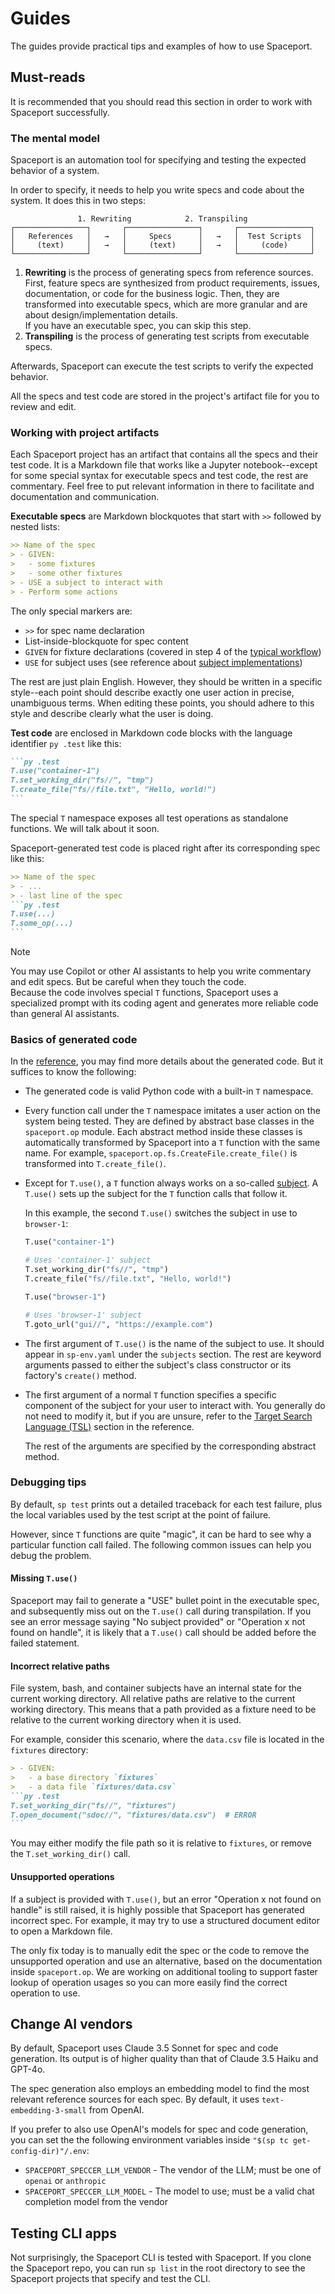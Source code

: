 # Guides

The guides provide practical tips and examples of how to use Spaceport.

## Must-reads

It is recommended that you should read this section in order to work with Spaceport successfully.

### The mental model

Spaceport is an automation tool for specifying and testing the expected behavior of a system.

In order to specify, it needs to help you write specs and code about the system. It does this in two steps:

```
               1. Rewriting            2. Transpiling
┌────────────────┐       ┌────────────────┐       ┌────────────────┐
│   References   │   →   │     Specs      │   →   │  Test Scripts  │
│     (text)     │   →   │     (text)     │   →   │     (code)     │
└────────────────┘       └────────────────┘       └────────────────┘
```

1. **Rewriting** is the process of generating specs from reference sources. First, feature specs are synthesized from product requirements, issues, documentation, or code for the business logic. Then, they are transformed into executable specs, which are more granular and are about design/implementation details.  
   If you have an executable spec, you can skip this step.
2. **Transpiling** is the process of generating test scripts from executable specs.

Afterwards, Spaceport can execute the test scripts to verify the expected behavior.

All the specs and test code are stored in the project's artifact file for you to review and edit.

### Working with project artifacts

Each Spaceport project has an artifact that contains all the specs and their test code. It is a Markdown file that works like a Jupyter notebook--except for some special syntax for executable specs and test code, the rest are commentary. Feel free to put relevant information in there to facilitate and documentation and communication.

**Executable specs** are Markdown blockquotes that start with `>>` followed by nested lists:

```markdown
>> Name of the spec
> - GIVEN:
>   - some fixtures
>   - some other fixtures
> - USE a subject to interact with
> - Perform some actions
```

The only special markers are: 

- `>>` for spec name declaration
- List-inside-blockquote for spec content
- `GIVEN` for fixture declarations (covered in step 4 of the [typical workflow](../README.md#typical-workflow))
- `USE` for subject uses (see reference about [subject implementations](Reference.md#subject-implementations))

The rest are just plain English. However, they should be written in a specific style--each point should describe exactly one user action in precise, unambiguous terms. When editing these points, you should adhere to this style and describe clearly what the user is doing.

**Test code** are enclosed in Markdown code blocks with the language identifier `py .test` like this:

````markdown
```py .test
T.use("container-1")
T.set_working_dir("fs//", "tmp")
T.create_file("fs//file.txt", "Hello, world!")
```
````

The special `T` namespace exposes all test operations as standalone functions. We will talk about it soon.

Spaceport-generated test code is placed right after its corresponding spec like this:

````markdown
>> Name of the spec
> - ...
> - last line of the spec
```py .test
T.use(...)
T.some_op(...)
```
````

> [!NOTE]
> You may use Copilot or other AI assistants to help you write commentary and edit specs. But be careful when they touch the code.  
> Because the code involves special `T` functions, Spaceport uses a specialized prompt with its coding agent and generates more reliable code than general AI assistants.

### Basics of generated code

In the [reference](Reference.md#test-code), you may find more details about the generated code. But it suffices to know the following:

- The generated code is valid Python code with a built-in `T` namespace.
- Every function call under the `T` namespace imitates a user action on the system being tested. They are defined by abstract base classes in the `spaceport.op` module. Each abstract method inside these classes is automatically transformed by Spaceport into a `T` function with the same name. For example, `spaceport.op.fs.CreateFile.create_file()` is transformed into `T.create_file()`.
- Except for `T.use()`, a `T` function always works on a so-called [subject](Reference.md#subject-implementations). A `T.use()` sets up the subject for the `T` function calls that follow it.
  
  In this example, the second `T.use()` switches the subject in use to `browser-1`:
  ```py
  T.use("container-1")

  # Uses 'container-1' subject
  T.set_working_dir("fs//", "tmp")
  T.create_file("fs//file.txt", "Hello, world!")

  T.use("browser-1")

  # Uses 'browser-1' subject
  T.goto_url("gui//", "https://example.com")
  ```

- The first argument of `T.use()` is the name of the subject to use. It should appear in `sp-env.yaml` under the `subjects` section. The rest are keyword arguments passed to either the subject's class constructor or its factory's `create()` method.
- The first argument of a normal `T` function specifies a specific component of the subject for your user to interact with. You generally do not need to modify it, but if you are unsure, refer to the [Target Search Language (TSL)](Reference.md#target-search-language-tsl) section in the reference.  
  
  The rest of the arguments are specified by the corresponding abstract method.

### Debugging tips

By default, `sp test` prints out a detailed traceback for each test failure, plus the local variables used by the test script at the point of failure.

However, since `T` functions are quite "magic", it can be hard to see why a particular function call failed. The following common issues can help you debug the problem.

#### Missing `T.use()`

Spaceport may fail to generate a "USE" bullet point in the executable spec, and subsequently miss out on the `T.use()` call during transpilation. If you see an error message saying "No subject provided" or "Operation x not found on handle", it is likely that a `T.use()` call should be added before the failed statement.

#### Incorrect relative paths

File system, bash, and container subjects have an internal state for the current working directory. All relative paths are relative to the current working directory. This means that a path provided as a fixture need to be relative to the current working directory when it is used.

For example, consider this scenario, where the `data.csv` file is located in the `fixtures` directory:

````markdown
> - GIVEN:
>   - a base directory `fixtures`
>   - a data file `fixtures/data.csv`
```py .test
T.set_working_dir("fs//", "fixtures")
T.open_document("sdoc//", "fixtures/data.csv")  # ERROR
```
````

You may either modify the file path so it is relative to `fixtures`, or remove the `T.set_working_dir()` call.

#### Unsupported operations

If a subject is provided with `T.use()`, but an error "Operation x not found on handle" is still raised, it is highly possible that Spaceport has generated incorrect spec. For example, it may try to use a structured document editor to open a Markdown file.

The only fix today is to manually edit the spec or the code to remove the unsupported operation and use an alternative, based on the documentation inside `spaceport.op`. We are working on additional tooling to support faster lookup of operation usages so you can more easily find the correct operation to use.

## Change AI vendors

By default, Spaceport uses Claude 3.5 Sonnet for spec and code generation. Its output is of higher quality than that of Claude 3.5 Haiku and GPT-4o.

The spec generation also employs an embedding model to find the most relevant reference sources for each spec. By default, it uses `text-embedding-3-small` from OpenAI.

If you prefer to also use OpenAI's models for spec and code generation, you can set the the following environment variables inside `"$(sp tc get-config-dir)"/.env`:

- `SPACEPORT_SPECCER_LLM_VENDOR` - The vendor of the LLM; must be one of `openai` or `anthropic`
- `SPACEPORT_SPECCER_LLM_MODEL` - The model to use; must be a valid chat completion model from the vendor

## Testing CLI apps

Not surprisingly, the Spaceport CLI is tested with Spaceport. If you clone the Spaceport repo, you can run `sp list` in the root directory to see the Spaceport projects that specify and test the CLI.
